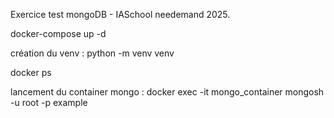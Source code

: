 Exercice test mongoDB - IASchool needemand 2025.


docker-compose up -d

création du venv :
python -m venv venv


docker ps


lancement du container mongo : 
docker exec -it mongo_container mongosh -u root -p example